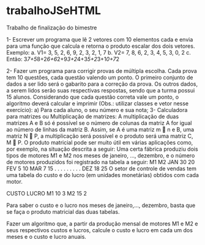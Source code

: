 # trabalhoJSeHTML
Trabalho de finalização do bimestre

1- Escrever um programa que lê 2 vetores com 10 elementos cada e envia para
uma função que calcula e retorna o produto escalar dos dois vetores. Exemplo:
a. V1= 3, 5, 2, 6, 9, 2, 3, 2, 1, 7
b. V2= 7, 8, 6, 2, 3, 4, 5, 3, 0, 2
c. Então: 3*7+5*8+2*6+6*2+9*3+2*4+3*5+2*3+1*0+7*2

2- Fazer um programa para corrigir provas de múltipla escolha. Cada prova tem 10
questões, cada questão valendo um ponto. O primeiro conjunto de dados a ser
lido será o gabarito para a correção da prova. Os outros dados, a serem lidos
serão suas respectivas respostas, sendo que a turma possui 15 alunos.
Considerando que cada questão correta vale um ponto, o algoritmo deverá
calcular e imprimir (Obs.: utilizar classes e vetor nesse exercício):
a) Para cada aluno, o seu número e sua nota;
3- Calculadora para matrizes ou Multiplicação de matrizes: A multiplicação de
duas matrizes A e B só é possível se o número de colunas da matriz A for igual
ao número de linhas da matriz B. Assim, se A é uma matriz m  n e B, uma
matriz N  P, a multiplicação será possível e o produto será uma matriz C, M 
P.
O produto matricial pode ser muito útil em várias aplicações como, por
exemplo, na situação descrita a seguir:
Uma certa fábrica produziu dois tipos de motores M1 e M2 nos meses de
janeiro, ..., dezembro, e o número de motores produzidos foi registrado na
tabela a seguir:
    M1 M2
JAN 30 20
FEV 5 10
MAR 7 15
. . .
. . .
. . .
DEZ 18 25
O setor de controle de vendas tem uma tabela do custo e do lucro (em
unidades monetárias) obtidos com cada motor.

CUSTO LUCRO
M1 10 3
M2 15 2

Para saber o custo e o lucro nos meses de janeiro,..., dezembro, basta que se
faça o produto matricial das duas tabelas.

Fazer um algoritmo que, a partir da produção mensal de motores M1 e M2 e seus
respectivos custos e lucros, calcule o custo e lucro em cada um dos meses e o custo e
lucro anuais.
